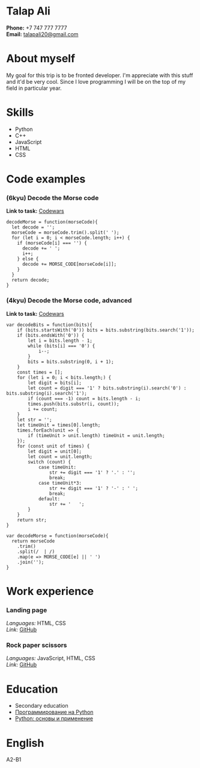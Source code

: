 # Talap Ali

**Phone:** +7 747 777 7777\
**Email:** talapali20@gmail.com

# About myself

My goal for this trip is to be fronted developer. I'm appreciate with this stuff and it'd be very cool. Since I love programming I will be on the top of my field in particular year.

# Skills

* Python
* C++
* JavaScript
* HTML
* CSS

# Code examples

### (6kyu) Decode the Morse code
**Link to task:** [Codewars](https://www.codewars.com/kata/54b724efac3d5402db00065e)
```
decodeMorse = function(morseCode){
  let decode = '';
  morseCode = morseCode.trim().split(' ');
  for (let i = 0; i < morseCode.length; i++) {
    if (morseCode[i] === '') {
      decode += ' ';
      i++;
    } else {
      decode += MORSE_CODE[morseCode[i]];
    }
  }
  return decode;
}
```

### (4kyu) Decode the Morse code, advanced
**Link to task:** [Codewars](https://www.codewars.com/kata/54b72c16cd7f5154e9000457)
```
var decodeBits = function(bits){
    if (bits.startsWith('0')) bits = bits.substring(bits.search('1'));
    if (bits.endsWith('0')) {
        let i = bits.length - 1;
        while (bits[i] === '0') {
            i--;
        }
        bits = bits.substring(0, i + 1);
    }
    const times = [];
    for (let i = 0; i < bits.length;) {
        let digit = bits[i];
        let count = digit === '1' ? bits.substring(i).search('0') : bits.substring(i).search('1');
        if (count === -1) count = bits.length - i;
        times.push(bits.substr(i, count));
        i += count;
    }  
    let str = '';
    let timeUnit = times[0].length;
    times.forEach(unit => {
        if (timeUnit > unit.length) timeUnit = unit.length;
    });
    for (const unit of times) {
        let digit = unit[0];
        let count = unit.length;
        switch (count) {
            case timeUnit:
                str += digit === '1' ? '.' : '';
                break;
            case timeUnit*3:
                str += digit === '1' ? '-' : ' ';
                break;
            default:
                str += '   ';
        }
    }
    return str;
}

var decodeMorse = function(morseCode){
  return morseCode
    .trim()
    .split(/  | /)
    .map(e => MORSE_CODE[e] || ' ')
    .join('');
}
```

# Work experience

### Landing page
*Languages:* HTML, CSS\
*Link:* [GitHub](https://github.com/Bauyrsaq/Landing-Page)

### Rock paper scissors
*Languages:* JavaScript, HTML, CSS\
*Link:* [GitHub](https://github.com/Bauyrsaq/rock-paper-scissors)

# Education

* Secondary education
* [Программирование на Python](https://stepik.org/course/67/info)
* [Python: основы и применение](https://stepik.org/course/512/syllabus?auth=login)

# English

A2-B1
